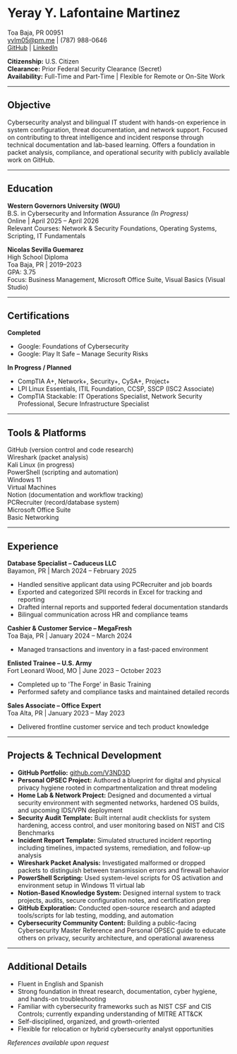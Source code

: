 # Yeray Y. Lafontaine Martinez

Toa Baja, PR 00951  
yylm05@pm.me | (787) 988-0646  
[GitHub](https://github.com/V3ND3D) | [LinkedIn](https://www.linkedin.com/in/yeraylafontaine)

**Citizenship:** U.S. Citizen  
**Clearance:** Prior Federal Security Clearance (Secret)  
**Availability:** Full-Time and Part-Time | Flexible for Remote or On-Site Work

---

## Objective

Cybersecurity analyst and bilingual IT student with hands-on experience in system configuration, threat documentation, and network support. Focused on contributing to threat intelligence and incident response through technical documentation and lab-based learning. Offers a foundation in packet analysis, compliance, and operational security with publicly available work on GitHub.

---

## Education

**Western Governors University (WGU)**  
B.S. in Cybersecurity and Information Assurance *(In Progress)*  
Online | April 2025 – April 2026  
Relevant Courses: Network & Security Foundations, Operating Systems, Scripting, IT Fundamentals

**Nicolas Sevilla Guemarez**  
High School Diploma  
Toa Baja, PR | 2019–2023  
GPA: 3.75  
Focus: Business Management, Microsoft Office Suite, Visual Basics (Visual Studio)

---

## Certifications

**Completed**  
- Google: Foundations of Cybersecurity  
- Google: Play It Safe – Manage Security Risks

**In Progress / Planned**  
- CompTIA A+, Network+, Security+, CySA+, Project+  
- LPI Linux Essentials, ITIL Foundation, CCSP, SSCP (ISC2 Associate)  
- CompTIA Stackable: IT Operations Specialist, Network Security Professional, Secure Infrastructure Specialist

---

## Tools & Platforms

GitHub (version control and code research)  
Wireshark (packet analysis)  
Kali Linux (in progress)  
PowerShell (scripting and automation)  
Windows 11  
Virtual Machines  
Notion (documentation and workflow tracking)  
PCRecruiter (record/database system)  
Microsoft Office Suite  
Basic Networking

---

## Experience

**Database Specialist – Caduceus LLC**  
Bayamon, PR | March 2024 – February 2025  
- Handled sensitive applicant data using PCRecruiter and job boards  
- Exported and categorized SPII records in Excel for tracking and reporting  
- Drafted internal reports and supported federal documentation standards  
- Bilingual communication across HR and compliance teams

**Cashier & Customer Service – MegaFresh**  
Toa Baja, PR | January 2024 – March 2024  
- Managed transactions and inventory in a fast-paced environment

**Enlisted Trainee – U.S. Army**  
Fort Leonard Wood, MO | June 2023 – October 2023  
- Completed up to 'The Forge' in Basic Training  
- Performed safety and compliance tasks and maintained detailed records

**Sales Associate – Office Expert**  
Toa Alta, PR | January 2023 – May 2023  
- Delivered frontline customer service and tech product knowledge

---

## Projects & Technical Development

- **GitHub Portfolio:** [github.com/V3ND3D](https://github.com/V3ND3D)  
- **Personal OPSEC Project:** Authored a blueprint for digital and physical privacy hygiene rooted in compartmentalization and threat modeling  
- **Home Lab & Network Project:** Designed and documented a virtual security environment with segmented networks, hardened OS builds, and upcoming IDS/VPN deployment  
- **Security Audit Template:** Built internal audit checklists for system hardening, access control, and user monitoring based on NIST and CIS Benchmarks  
- **Incident Report Template:** Simulated structured incident reporting including timelines, impacted systems, remediation, and follow-up analysis  
- **Wireshark Packet Analysis:** Investigated malformed or dropped packets to distinguish between transmission errors and firewall behavior  
- **PowerShell Scripting:** Used system-level scripts for OS activation and environment setup in Windows 11 virtual lab  
- **Notion-Based Knowledge System:** Designed internal system to track projects, audits, secure configuration notes, and certification prep  
- **GitHub Exploration:** Conducted open-source research and adapted tools/scripts for lab testing, modding, and automation  
- **Cybersecurity Community Content:** Building a public-facing Cybersecurity Master Reference and Personal OPSEC guide to educate others on privacy, security architecture, and operational awareness

---

## Additional Details

- Fluent in English and Spanish  
- Strong foundation in threat research, documentation, cyber hygiene, and hands-on troubleshooting  
- Familiar with cybersecurity frameworks such as NIST CSF and CIS Controls; currently expanding understanding of MITRE ATT&CK  
- Self-disciplined, organized, and growth-oriented  
- Flexible for relocation or hybrid cybersecurity analyst opportunities  

*References available upon request*
